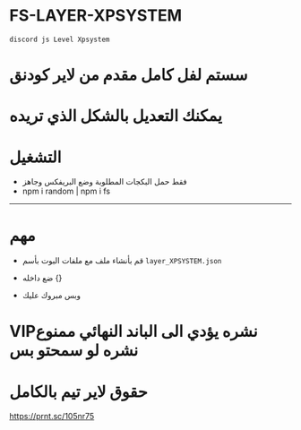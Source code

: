 # FS-LAYER-XPSYSTEM
``discord js Level Xpsystem``

# سستم لفل كامل مقدم من لاير كودنق

# يمكنك التعديل بالشكل الذي تريده

# التشغيل

- فقط حمل البكجات المطلوبة وضع البريفكس وجاهز
- npm i random | npm i fs
---

# مهم 

- قم بأنشاء ملف مع ملفات البوت بأسم `layer_XPSYSTEM.json`

- ضع داخله {}

- وبس مبروك عليك

# VIPنشره يؤدي الى الباند النهائي ممنوع نشره لو سمحتو بس 
# حقوق لاير تيم بالكامل

https://prnt.sc/105nr75

